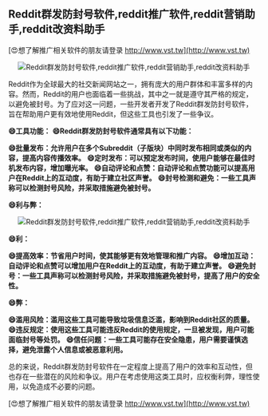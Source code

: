 ## **Reddit群发防封号软件,reddit推广软件,reddit营销助手,reddit改资料助手**

[😍想了解推广相关软件的朋友请登录 http://www.vst.tw](http://www.vst.tw)

 <center><img src="https://vst.tw/MP4/tuiguang/png/8.png" alt="Reddit群发防封号软件,reddit推广软件,reddit营销助手,reddit改资料助手"></center>

Reddit作为全球最大的社交新闻网站之一，拥有庞大的用户群体和丰富多样的内容。然而，Reddit的用户也面临着一些挑战，其中之一就是遵守其严格的规定，以避免被封号。为了应对这一问题，一些开发者开发了Reddit群发防封号软件，旨在帮助用户更有效地使用Reddit，但这些工具也引发了一些争议。

**😄工具功能：**
**😄Reddit群发防封号软件通常具有以下功能：**

**😄批量发布：允许用户在多个Subreddit（子版块）中同时发布相同或类似的内容，提高内容传播效率。**
**😄定时发布：可以预定发布时间，使用户能够在最佳时机发布内容，增加曝光率。**
**😄自动评论和点赞：自动评论和点赞功能可以提高用户在Reddit上的互动度，有助于建立社区声誉。**
**😄封号检测和避免：一些工具声称可以检测封号风险，并采取措施避免被封号。**

**😄利与弊：**

 <center><img src="https://vst.tw/MP4/tuiguang/png/6.png" alt="Reddit群发防封号软件,reddit推广软件,reddit营销助手,reddit改资料助手"></center>

**😄利：**

**😄提高效率：节省用户时间，使其能够更有效地管理和推广内容。**
**😄增加互动：自动评论和点赞可以增加用户在Reddit上的互动度，有助于建立声誉。**
**😄避免封号：一些工具声称可以检测封号风险，并采取措施避免被封号，提高了用户的安全性。**

**😄弊：**

**😄滥用风险：滥用这些工具可能导致垃圾信息泛滥，影响到Reddit社区的质量。**
**😄违反规定：使用这些工具可能违反Reddit的使用规定，一旦被发现，用户可能面临封号等处罚。**
**😄信任问题：一些工具可能存在安全隐患，用户需要谨慎选择，避免泄露个人信息或被恶意利用。**

总的来说，Reddit群发防封号软件在一定程度上提高了用户的效率和互动性，但也存在一些潜在的风险和争议。用户在考虑使用这类工具时，应权衡利弊，理性使用，以免造成不必要的问题。

[😍想了解推广相关软件的朋友请登录 http://www.vst.tw](http://www.vst.tw)




